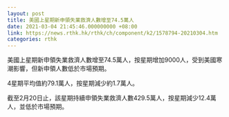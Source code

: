 ```yaml
---
layout: post
title: 美國上星期新申領失業救濟人數增至74.5萬人
date: 2021-03-04 21:45:46.000000000 +08:00
link: https://news.rthk.hk/rthk/ch/component/k2/1578794-20210304.htm
categories: rthk
---
```


美國上星期新申領失業救濟人數增至74.5萬人，按星期增加9000人，受到美國寒潮影響，但新申領人數低於市場預期。

4星期平均值約79.1萬人，按星期減少約1.7萬人。

截至2月20日止，該星期持續申領失業救濟人數429.5萬人，按星期減少12.4萬人，並低於市場預期。
